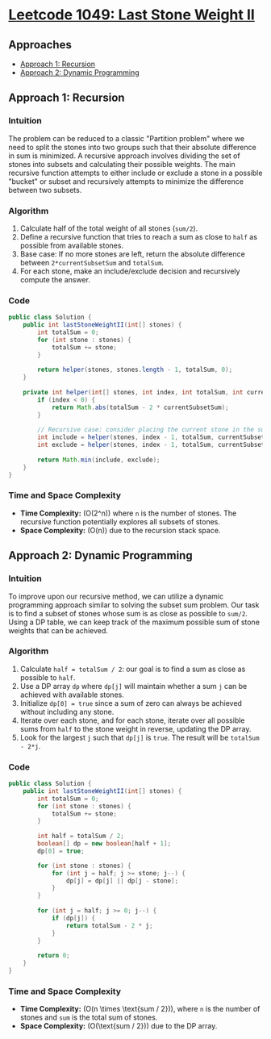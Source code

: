 # [Leetcode 1049: Last Stone Weight II](https://leetcode.com/problems/last-stone-weight-ii/)

## Approaches
- [Approach 1: Recursion](#approach-1-recursion)
- [Approach 2: Dynamic Programming](#approach-2-dynamic-programming)

## Approach 1: Recursion

### Intuition
The problem can be reduced to a classic "Partition problem" where we need to split the stones into two groups such that their absolute difference in sum is minimized. A recursive approach involves dividing the set of stones into subsets and calculating their possible weights. The main recursive function attempts to either include or exclude a stone in a possible "bucket" or subset and recursively attempts to minimize the difference between two subsets.

### Algorithm
1. Calculate half of the total weight of all stones (`sum/2`).
2. Define a recursive function that tries to reach a sum as close to `half` as possible from available stones.
3. Base case: If no more stones are left, return the absolute difference between `2*currentSubsetSum` and `totalSum`.
4. For each stone, make an include/exclude decision and recursively compute the answer.

### Code
```java
public class Solution {
    public int lastStoneWeightII(int[] stones) {
        int totalSum = 0;
        for (int stone : stones) {
            totalSum += stone;
        }
        
        return helper(stones, stones.length - 1, totalSum, 0);
    }
    
    private int helper(int[] stones, int index, int totalSum, int currentSubsetSum) {
        if (index < 0) {
            return Math.abs(totalSum - 2 * currentSubsetSum);
        }
        
        // Recursive case: consider placing the current stone in the subset
        int include = helper(stones, index - 1, totalSum, currentSubsetSum + stones[index]);
        int exclude = helper(stones, index - 1, totalSum, currentSubsetSum);
        
        return Math.min(include, exclude);
    }
}
```
### Time and Space Complexity
- **Time Complexity:** \(O(2^n)\) where `n` is the number of stones. The recursive function potentially explores all subsets of stones.
- **Space Complexity:** \(O(n)\) due to the recursion stack space.

## Approach 2: Dynamic Programming

### Intuition
To improve upon our recursive method, we can utilize a dynamic programming approach similar to solving the subset sum problem. Our task is to find a subset of stones whose sum is as close as possible to `sum/2`. Using a DP table, we can keep track of the maximum possible sum of stone weights that can be achieved.

### Algorithm
1. Calculate `half = totalSum / 2`: our goal is to find a sum as close as possible to `half`.
2. Use a DP array `dp` where `dp[j]` will maintain whether a sum `j` can be achieved with available stones.
3. Initialize `dp[0] = true` since a sum of zero can always be achieved without including any stone.
4. Iterate over each stone, and for each stone, iterate over all possible sums from `half` to the stone weight in reverse, updating the DP array.
5. Look for the largest `j` such that `dp[j]` is `true`. The result will be `totalSum - 2*j`.

### Code
```java
public class Solution {
    public int lastStoneWeightII(int[] stones) {
        int totalSum = 0;
        for (int stone : stones) {
            totalSum += stone;
        }
        
        int half = totalSum / 2;
        boolean[] dp = new boolean[half + 1];
        dp[0] = true;

        for (int stone : stones) {
            for (int j = half; j >= stone; j--) {
                dp[j] = dp[j] || dp[j - stone];
            }
        }
        
        for (int j = half; j >= 0; j--) {
            if (dp[j]) {
                return totalSum - 2 * j;
            }
        }
        
        return 0;
    }
}
```
### Time and Space Complexity
- **Time Complexity:** \(O(n \times \text{sum / 2})\), where `n` is the number of stones and `sum` is the total sum of stones.
- **Space Complexity:** \(O(\text{sum / 2})\) due to the DP array.

